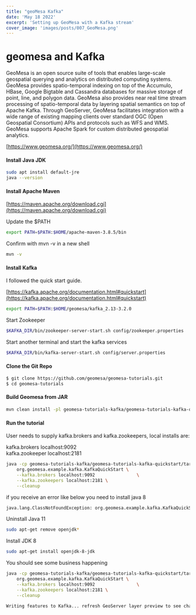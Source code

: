 ```yaml
---
title: "geoMesa Kafka"
date: 'May 18 2022'
excerpt: 'Setting up GeoMesa with a Kafka stream'
cover_image: 'images/posts/007_GeoMesa.png'
---
```


# geomesa and Kafka

GeoMesa is an open source suite of tools that enables large-scale geospatial querying and analytics on distributed computing systems. GeoMesa provides spatio-temporal indexing on top of the Accumulo, HBase, Google Bigtable and Cassandra databases for massive storage of point, line, and polygon data. GeoMesa also provides near real time stream processing of spatio-temporal data by layering spatial semantics on top of Apache Kafka. Through GeoServer, GeoMesa facilitates integration with a wide range of existing mapping clients over standard OGC (Open Geospatial Consortium) APIs and protocols such as WFS and WMS. GeoMesa supports Apache Spark for custom distributed geospatial analytics.

[https://www.geomesa.org/](https://www.geomesa.org/)

#### Install Java JDK

```bash
sudo apt install default-jre
java --version
```

#### Install Apache Maven  

[https://maven.apache.org/download.cgi](https://maven.apache.org/download.cgi)

Update the $PATH

```bash
export PATH=$PATH:$HOME/apache-maven-3.8.5/bin
```
Confirm with mvn -v in a new shell

```bash
mvn -v
```
#### Install Kafka    

I followed the quick start guide.

[https://kafka.apache.org/documentation.html#quickstart](https://kafka.apache.org/documentation.html#quickstart)

```bash
export PATH=$PATH:$HOME/geomesa/kafka_2.13-3.2.0
```
Start Zookeeper

```bash
$KAFKA_DIR/bin/zookeeper-server-start.sh config/zookeeper.properties
```
Start another terminal and start the kafka services

```bash
$KAFKA_DIR/bin/kafka-server-start.sh config/server.properties
```

#### Clone the Git Repo
```bash
$ git clone https://github.com/geomesa/geomesa-tutorials.git
$ cd geomesa-tutorials
```

#### Build Geomesa from JAR

```bash
mvn clean install -pl geomesa-tutorials-kafka/geomesa-tutorials-kafka-quickstart -am
```

#### Run the tutorial  
  
User needs to supply kafka.brokers and kafka.zookeepers, local installs are:  

kafka.brokers localhost:9092  
kafka.zookeeper localhost:2181

```bash
java -cp geomesa-tutorials-kafka/geomesa-tutorials-kafka-quickstart/target/geomesa-tutorials-kafka-quickstart-$VERSION.jar \
    org.geomesa.example.kafka.KafkaQuickStart \
    --kafka.brokers localhost:9092                \
    --kafka.zookeepers localhost:2181 \
    --cleanup
```


if you receive an error like below you need to install java 8

```bash
java.lang.ClassNotFoundException: org.geomesa.example.kafka.KafkaQuickStart
```

Uninstall Java 11

```bash
sudo apt-get remove openjdk*
```

Install JDK 8

```bash
sudo apt-get install openjdk-8-jdk
```
You should see some business happening

```bash
java -cp geomesa-tutorials-kafka/geomesa-tutorials-kafka-quickstart/target/geomesa-tutorials-kafka-quickstart-3.5.0-SNAPSHOT.jar \
    org.geomesa.example.kafka.KafkaQuickStart \
    --kafka.brokers localhost:9092                \
    --kafka.zookeepers localhost:2181 \
    --cleanup
```

```bash
Writing features to Kafka... refresh GeoServer layer preview to see changes
```